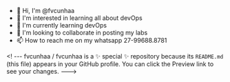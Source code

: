 - 👋 Hi, I'm @fvcunhaa
- 👀 I'm interested in learning all about devOps
- 🌱 I'm currently learning devOps
- 💞️ I'm looking to collaborate in posting my labs
- 📫 How to reach me on my whatsapp 27-99688.8781

<! ---
fvcunhaa / fvcunhaa is a ✨ special ✨ repository because its `README.md` (this file) appears in your GitHub profile.
You can click the Preview link to see your changes.
--->
